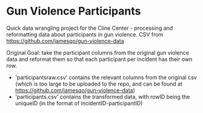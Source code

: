 # Gun Violence Participants
Quick data wrangling project for the Cline Center - processing and reformatting data about participants in gun violence. CSV from https://github.com/jamesqo/gun-violence-data

Original Goal: take the participant columns from the original gun violence data and reformat them so that each participant per incident has their own row.
- 'participantsraw.csv' contains the relevant columns from the original csv (which is too large to be uploaded to the repo, and can be found at https://github.com/jamesqo/gun-violence-data)
- 'participants.csv' contains the transformed data, with rowID being the uniqueID (in the format of incidentID-participantID)
